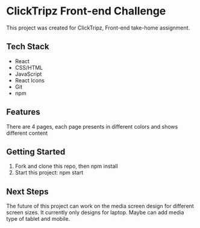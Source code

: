 # ClickTripz Front-end Challenge

This project was created for ClickTripz, Front-end take-home assignment. 

## Tech Stack

- React 
- CSS/HTML
- JavaScript
- React Icons
- Git
- npm

## Features

There are 4 pages, each page presents in different colors and shows different content

## Getting Started

1. Fork and clone this repo, then npm install
2. Start this project: npm start

## Next Steps

The future of this project can work on the media screen design for different screen sizes. It currently only designs for laptop. Maybe can add media type of tablet and mobile.




